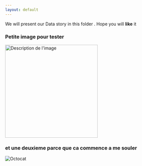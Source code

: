 ```yaml
---
layout: default
---
```


We will present our Data story in this folder .
Hope you will **like** it



### Petite image pour tester 


<!-- Description de l'image -->
<img src="https://guides.github.com/activities/hello-world/branching.png" alt="Description de l'image" width="300px">


### et une deuxieme parce que ca commence a me souler
![Octocat](https://github.githubassets.com/images/icons/emoji/octocat.png)
